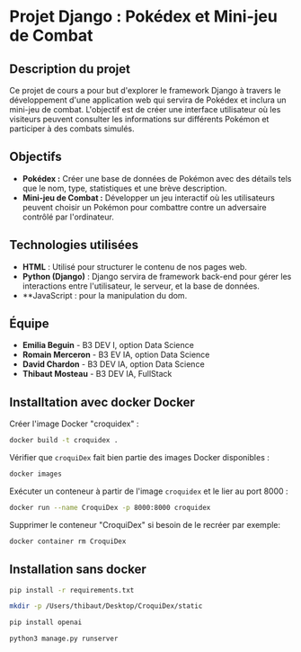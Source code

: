 # Projet Django : Pokédex et Mini-jeu de Combat

## Description du projet

Ce projet de cours a pour but d'explorer le framework Django à travers le développement d'une application web qui servira de Pokédex et inclura un mini-jeu de combat. L'objectif est de créer une interface utilisateur où les visiteurs peuvent consulter les informations sur différents Pokémon et participer à des combats simulés.

## Objectifs

- **Pokédex :** Créer une base de données de Pokémon avec des détails tels que le nom, type, statistiques et une brève description.
- **Mini-jeu de Combat :** Développer un jeu interactif où les utilisateurs peuvent choisir un Pokémon pour combattre contre un adversaire contrôlé par l'ordinateur.

## Technologies utilisées

- **HTML** : Utilisé pour structurer le contenu de nos pages web.
- **Python (Django)** : Django servira de framework back-end pour gérer les interactions entre l'utilisateur, le serveur, et la base de données.
- **JavaScript : pour la manipulation du dom.

## Équipe

- **Emilia Beguin** - B3 DEV I, option Data Science
- **Romain Merceron** - B3 EV IA, option Data Science
- **David Chardon** - B3 DEV IA, option Data Science
- **Thibaut Mosteau** - B3 DEV IA, FullStack

## Installtation avec docker Docker

Créer l'image Docker "croquidex" :
```bash
docker build -t croquidex .
```

Vérifier que `croquiDex` fait bien partie des images Docker disponibles :
```bash
docker images
```

Exécuter un conteneur à partir de l'image `croquidex` et le lier au port 8000 :
```bash
docker run --name CroquiDex -p 8000:8000 croquidex
```

Supprimer le conteneur "CroquiDex" si besoin de le recréer par exemple:
```bash
docker container rm CroquiDex
```


## Installation sans docker 

```bash
pip install -r requirements.txt
```

```bash
mkdir -p /Users/thibaut/Desktop/CroquiDex/static
```

```bash
pip install openai
```

```bash
python3 manage.py runserver
```